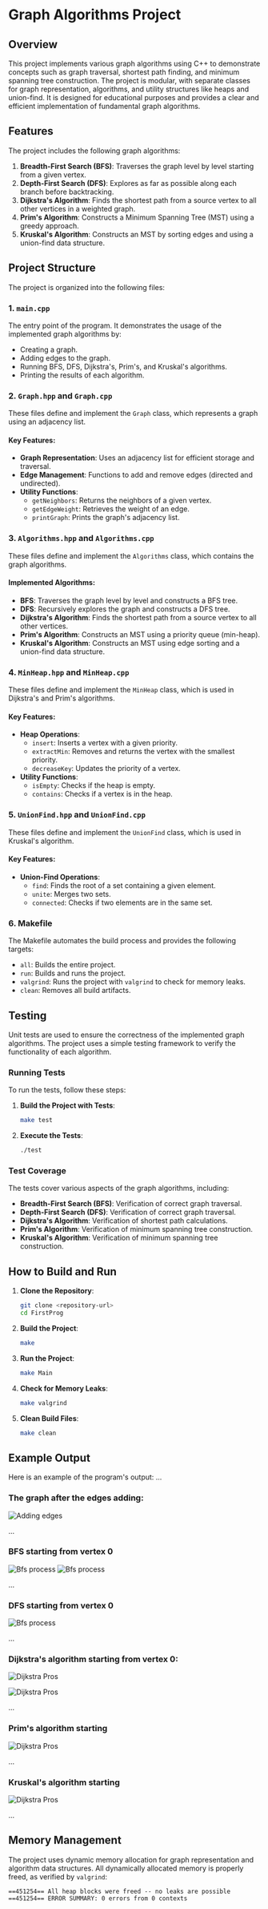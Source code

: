 # Graph Algorithms Project

## Overview
This project implements various graph algorithms using C++ to demonstrate concepts such as graph traversal, shortest path finding, and minimum spanning tree construction. The project is modular, with separate classes for graph representation, algorithms, and utility structures like heaps and union-find. It is designed for educational purposes and provides a clear and efficient implementation of fundamental graph algorithms.

## Features
The project includes the following graph algorithms:
1. **Breadth-First Search (BFS)**: Traverses the graph level by level starting from a given vertex.
2. **Depth-First Search (DFS)**: Explores as far as possible along each branch before backtracking.
3. **Dijkstra's Algorithm**: Finds the shortest path from a source vertex to all other vertices in a weighted graph.
4. **Prim's Algorithm**: Constructs a Minimum Spanning Tree (MST) using a greedy approach.
5. **Kruskal's Algorithm**: Constructs an MST by sorting edges and using a union-find data structure.

## Project Structure
The project is organized into the following files:

### 1. **`main.cpp`**
The entry point of the program. It demonstrates the usage of the implemented graph algorithms by:
- Creating a graph.
- Adding edges to the graph.
- Running BFS, DFS, Dijkstra's, Prim's, and Kruskal's algorithms.
- Printing the results of each algorithm.

### 2. **`Graph.hpp` and `Graph.cpp`**
These files define and implement the `Graph` class, which represents a graph using an adjacency list.

#### Key Features:
- **Graph Representation**: Uses an adjacency list for efficient storage and traversal.
- **Edge Management**: Functions to add and remove edges (directed and undirected).
- **Utility Functions**:
  - `getNeighbors`: Returns the neighbors of a given vertex.
  - `getEdgeWeight`: Retrieves the weight of an edge.
  - `printGraph`: Prints the graph's adjacency list.

### 3. **`Algorithms.hpp` and `Algorithms.cpp`**
These files define and implement the `Algorithms` class, which contains the graph algorithms.

#### Implemented Algorithms:
- **BFS**: Traverses the graph level by level and constructs a BFS tree.
- **DFS**: Recursively explores the graph and constructs a DFS tree.
- **Dijkstra's Algorithm**: Finds the shortest path from a source vertex to all other vertices.
- **Prim's Algorithm**: Constructs an MST using a priority queue (min-heap).
- **Kruskal's Algorithm**: Constructs an MST using edge sorting and a union-find data structure.

### 4. **`MinHeap.hpp` and `MinHeap.cpp`**
These files define and implement the `MinHeap` class, which is used in Dijkstra's and Prim's algorithms.

#### Key Features:
- **Heap Operations**:
  - `insert`: Inserts a vertex with a given priority.
  - `extractMin`: Removes and returns the vertex with the smallest priority.
  - `decreaseKey`: Updates the priority of a vertex.
- **Utility Functions**:
  - `isEmpty`: Checks if the heap is empty.
  - `contains`: Checks if a vertex is in the heap.

### 5. **`UnionFind.hpp` and `UnionFind.cpp`**
These files define and implement the `UnionFind` class, which is used in Kruskal's algorithm.

#### Key Features:
- **Union-Find Operations**:
  - `find`: Finds the root of a set containing a given element.
  - `unite`: Merges two sets.
  - `connected`: Checks if two elements are in the same set.

### 6. **Makefile**
The Makefile automates the build process and provides the following targets:
- `all`: Builds the entire project.
- `run`: Builds and runs the project.
- `valgrind`: Runs the project with `valgrind` to check for memory leaks.
- `clean`: Removes all build artifacts.

## Testing

Unit tests are used to ensure the correctness of the implemented graph algorithms. The project uses a simple testing framework to verify the functionality of each algorithm.

### Running Tests

To run the tests, follow these steps:

1. **Build the Project with Tests**:
    ```bash
    make test
    ```

2. **Execute the Tests**:
    ```bash
    ./test
    ```

### Test Coverage

The tests cover various aspects of the graph algorithms, including:

- **Breadth-First Search (BFS)**: Verification of correct graph traversal.
- **Depth-First Search (DFS)**: Verification of correct graph traversal.
- **Dijkstra's Algorithm**: Verification of shortest path calculations.
- **Prim's Algorithm**: Verification of minimum spanning tree construction.
- **Kruskal's Algorithm**: Verification of minimum spanning tree construction.


## How to Build and Run
1. **Clone the Repository**:
   ```bash
   git clone <repository-url>
   cd FirstProg
   ```

2. **Build the Project**:
   ```bash
   make
   ```

3. **Run the Project**:
   ```bash
   make Main
   ```

4. **Check for Memory Leaks**:
   ```bash
   make valgrind
   ```

5. **Clean Build Files**:
   ```bash
   make clean
   ```

## Example Output
Here is an example of the program's output:
...
### The graph after the edges adding:

![Adding edges](https://github.com/YakirLitmanovitch/Algorithms/blob/main/images/addingEdges.png)

...
### BFS starting from vertex 0
![Bfs process](https://github.com/YakirLitmanovitch/Algorithms/blob/main/images/bfs1.png)
![Bfs process](https://github.com/YakirLitmanovitch/Algorithms/blob/main/images/bfs2.png)

...

### DFS starting from vertex 0

![Bfs process](https://github.com/YakirLitmanovitch/Algorithms/blob/main/images/dfs.png)

...

### Dijkstra's algorithm starting from vertex 0:

![Dijkstra Pros](https://github.com/YakirLitmanovitch/Algorithms/blob/main/images/DijkstraPros.png)

![Dijkstra Pros](https://github.com/YakirLitmanovitch/Algorithms/blob/main/images/DijkstraTree.png)

...

### Prim's algorithm starting

![Dijkstra Pros](https://github.com/YakirLitmanovitch/Algorithms/blob/main/images/primMST.png)

...

### Kruskal's algorithm starting

![Dijkstra Pros](https://github.com/YakirLitmanovitch/Algorithms/blob/main/images/kruskalMST.png)

...


## Memory Management
The project uses dynamic memory allocation for graph representation and algorithm data structures. All dynamically allocated memory is properly freed, as verified by `valgrind`:
```
==451254== All heap blocks were freed -- no leaks are possible
==451254== ERROR SUMMARY: 0 errors from 0 contexts
```


